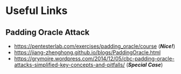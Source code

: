 # Useful Links

## Padding Oracle Attack
- https://pentesterlab.com/exercises/padding_oracle/course (***Nice!***)
- https://jiang-zhenghong.github.io/blogs/PaddingOracle.html
- https://grymoire.wordpress.com/2014/12/05/cbc-padding-oracle-attacks-simplified-key-concepts-and-pitfalls/ (***Special Case***)
